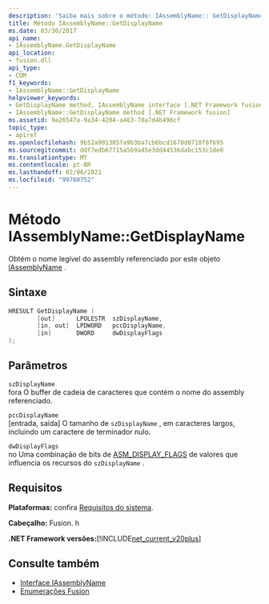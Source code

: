 ```yaml
---
description: 'Saiba mais sobre o método: IAssemblyName:: GetDisplayName'
title: Método IAssemblyName::GetDisplayName
ms.date: 03/30/2017
api_name:
- IAssemblyName.GetDisplayName
api_location:
- fusion.dll
api_type:
- COM
f1_keywords:
- IAssemblyName::GetDisplayName
helpviewer_keywords:
- GetDisplayName method, IAssemblyName interface [.NET Framework fusion]
- IAssemblyName::GetDisplayName method [.NET Framework fusion]
ms.assetid: 9a26547a-9a34-4284-a463-78a7d4b496cf
topic_type:
- apiref
ms.openlocfilehash: 9b52a901385fa9b3ba7cb6bcd1678d0718f8f695
ms.sourcegitcommit: ddf7edb67715a5b9a45e3dd44536dabc153c1de0
ms.translationtype: MT
ms.contentlocale: pt-BR
ms.lasthandoff: 02/06/2021
ms.locfileid: "99760752"
---
```

# <a name="iassemblynamegetdisplayname-method"></a>Método IAssemblyName::GetDisplayName

Obtém o nome legível do assembly referenciado por este objeto [IAssemblyName](iassemblyname-interface.md) .  
  
## <a name="syntax"></a>Sintaxe  
  
```cpp  
HRESULT GetDisplayName (  
        [out]      LPOLESTR  szDisplayName,  
        [in, out]  LPDWORD   pccDisplayName,  
        [in]       DWORD     dwDisplayFlags  
);  
```  
  
## <a name="parameters"></a>Parâmetros  

 `szDisplayName`  
 fora O buffer de cadeia de caracteres que contém o nome do assembly referenciado.  
  
 `pccDisplayName`  
 [entrada, saída] O tamanho de `szDisplayName` , em caracteres largos, incluindo um caractere de terminador nulo.  
  
 `dwDisplayFlags`  
 no Uma combinação de bits de [ASM_DISPLAY_FLAGS](asm-display-flags-enumeration.md) de valores que influencia os recursos do `szDisplayName` .  
  
## <a name="requirements"></a>Requisitos  

 **Plataformas:** confira [Requisitos do sistema](../../get-started/system-requirements.md).  
  
 **Cabeçalho:** Fusion. h  
  
 **.NET Framework versões:**[!INCLUDE[net_current_v20plus](../../../../includes/net-current-v20plus-md.md)]  
  
## <a name="see-also"></a>Consulte também

- [Interface IAssemblyName](iassemblyname-interface.md)
- [Enumerações Fusion](fusion-enumerations.md)
